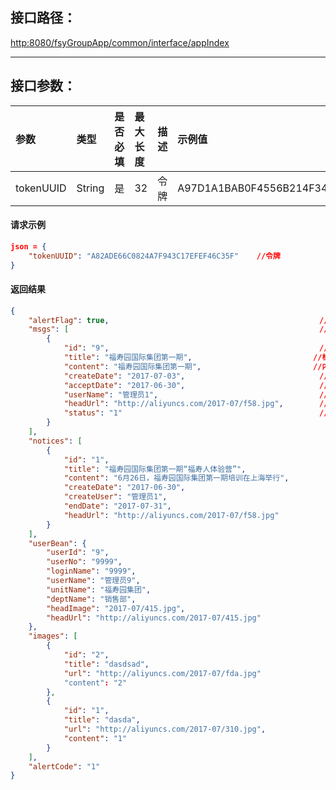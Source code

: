 ## 接口**路径：**

[http:8080/fsyGroupApp/common/interface/appIndex](http:8080/fsyGroupApp/common/interface/appIndex)

---

## 接口参数：

| 参数 | 类型 | 是否必填 | 最大长度 | 描述 | 示例值 |
| :--- | :--- | :--- | :--- | :--- | :--- |
| tokenUUID | String | 是 | 32 | 令牌 | A97D1A1BAB0F4556B214F34B9699F827 |

#### 请求示例

```json
json = {
    "tokenUUID": "A82ADE66C0824A7F943C17EFEF46C35F"    //令牌
}
```

#### 返回结果

```json
{
    "alertFlag": true,                                               //成功标识
    "msgs": [                                                        //用户消息
        {
            "id": "9",                                               //消息ID
            "title": "福寿园国际集团第一期",                           //标题
            "content": "福寿园国际集团第一期",                         //内容
            "createDate": "2017-07-03",                              //发送时间
            "acceptDate": "2017-06-30",                              //接收时间
            "userName": "管理员1",                                    //发送人
            "headUrl": "http://aliyuncs.com/2017-07/f58.jpg",        //头像
            "status": "1"                                            //消息状态 (0:未接收1:已接收)
        }
    ],
    "notices": [
        {
            "id": "1",
            "title": "福寿园国际集团第一期“福寿人体验营”",
            "content": "6月26日，福寿园国际集团第一期培训在上海举行",
            "createDate": "2017-06-30",
            "createUser": "管理员1",
            "endDate": "2017-07-31",
            "headUrl": "http://aliyuncs.com/2017-07/f58.jpg"
        }
    ],
    "userBean": {
        "userId": "9",
        "userNo": "9999",
        "loginName": "9999",
        "userName": "管理员9",
        "unitName": "福寿园集团",
        "deptName": "销售部",
        "headImage": "2017-07/415.jpg",
        "headUrl": "http://aliyuncs.com/2017-07/415.jpg"
    },
    "images": [
        {
            "id": "2",
            "title": "dasdsad",
            "url": "http://aliyuncs.com/2017-07/fda.jpg"
            "content": "2"
        },
        {
            "id": "1",
            "title": "dasda",
            "url": "http://aliyuncs.com/2017-07/310.jpg",
            "content": "1"
        }
    ],
    "alertCode": "1"
}
```




